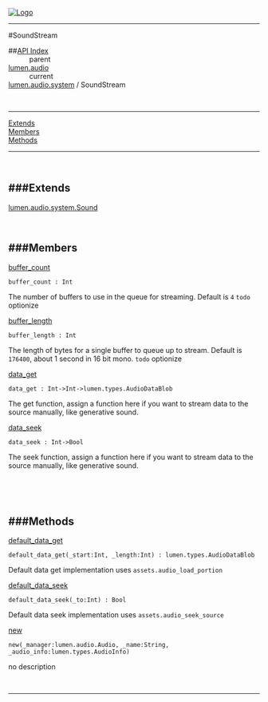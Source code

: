 
[![Logo](../../../../images/logo.png)](../../../../index.html)

---

#SoundStream


##[API Index](../../../../api/index.html#lumen.audio)   
&emsp;&emsp;&emsp;parent    
[lumen.audio](../)     
&emsp;&emsp;&emsp;current    
[lumen.audio.system](./) / SoundStream

<br/>

---


[Extends](#Extends)   
[Members](#Members)   
[Methods](#Methods)   


---

&nbsp;   

<a class="lift" name="Extends" ></a>
###Extends   
---
<a class="lift" name="lumen.audio.system.Sound" href="{{{rel_path}}}api/lumen/audio/system/Sound.html">lumen.audio.system.Sound</a>

&nbsp;   

<a class="lift" name="Members" ></a>
###Members   
---
<a class="lift" name="buffer_count" href="#buffer_count">buffer_count</a>



`buffer_count : Int`

<span class="small_desc_flat"> The number of buffers to use in the queue for streaming. Default is `4` `todo` optionize </span>   

<a class="lift" name="buffer_length" href="#buffer_length">buffer_length</a>



`buffer_length : Int`

<span class="small_desc_flat"> The length of bytes for a single buffer to queue up to stream. Default is `176400`, about 1 second in 16 bit mono. `todo` optionize </span>   

<a class="lift" name="data_get" href="#data_get">data_get</a>



`data_get : Int->Int->lumen.types.AudioDataBlob`

<span class="small_desc_flat"> The get function, assign a function here if you want to stream data to the source manually, like generative sound. </span>   

<a class="lift" name="data_seek" href="#data_seek">data_seek</a>



`data_seek : Int->Bool`

<span class="small_desc_flat"> The seek function, assign a function here if you want to stream data to the source manually, like generative sound. </span>   

&nbsp;   

&nbsp;   

<a class="lift" name="Methods" ></a>
###Methods   
---
<a class="lift" name="default_data_get" href="#default_data_get">default_data_get</a>



`default_data_get(_start:Int, _length:Int) : lumen.types.AudioDataBlob`

<span class="small_desc_flat"> Default data get implementation uses `assets.audio_load_portion` </span>   

<a class="lift" name="default_data_seek" href="#default_data_seek">default_data_seek</a>



`default_data_seek(_to:Int) : Bool`

<span class="small_desc_flat"> Default data seek implementation uses `assets.audio_seek_source` </span>   

<a class="lift" name="new" href="#new">new</a>



`new(_manager:lumen.audio.Audio, _name:String, _audio_info:lumen.types.AudioInfo) `

<span class="small_desc_flat"> no description </span>   



&nbsp;
&nbsp;
&nbsp;

---  


&nbsp;   
&nbsp;   